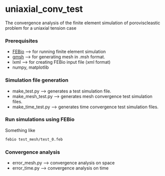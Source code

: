 uniaxial_conv_test
==================
The convergence analysis of the finite element simulation of poroviscleastic problem for a uniaxial tension case

### Prerequisites
* [FEBio](http://www.febio.org/) --> for running finite element simulation
* [gmsh](http://geuz.org/gmsh/) --> for generating mesh in .msh format.
* lxml --> for creating FEBio input file (xml format)
* numpy, matplotlib

### Simulation file generation
* make_test.py --> generates a test simulation file.
* make_mesh_test.py --> generates mesh convergence test simulation files.
* make_time_test.py --> generates time convergence test simulation files.

### Run simulations using FEBio
Something like
```bash
febio test_mesh/test_0.feb
```

### Convergence analysis
* error_mesh.py --> convergence analysis on space
* error_time.py --> convergence analysis on time
